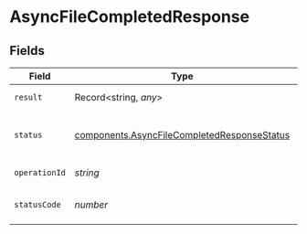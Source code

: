 # AsyncFileCompletedResponse


## Fields

| Field                                                                                                      | Type                                                                                                       | Required                                                                                                   | Description                                                                                                |
| ---------------------------------------------------------------------------------------------------------- | ---------------------------------------------------------------------------------------------------------- | ---------------------------------------------------------------------------------------------------------- | ---------------------------------------------------------------------------------------------------------- |
| `result`                                                                                                   | Record<string, *any*>                                                                                      | :heavy_check_mark:                                                                                         | The result of the API run                                                                                  |
| `status`                                                                                                   | [components.AsyncFileCompletedResponseStatus](../../models/components/asyncfilecompletedresponsestatus.md) | :heavy_minus_sign:                                                                                         | The status of the asynchronous operation                                                                   |
| `operationId`                                                                                              | *string*                                                                                                   | :heavy_minus_sign:                                                                                         | The operation ID                                                                                           |
| `statusCode`                                                                                               | *number*                                                                                                   | :heavy_minus_sign:                                                                                         | The HTTP status code of the API run                                                                        |